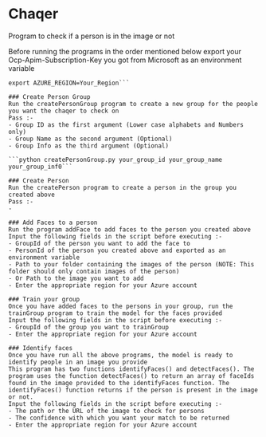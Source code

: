 # Chaqer
Program to check if a person is in the image or not

Before running the programs in the order mentioned below export your Ocp-Apim-Subscription-Key you got from Microsoft as an environment variable

```export SUBSCRIPTION_KEY=Your_Ocp-Apim-Subscription-Key
export AZURE_REGION=Your_Region```

### Create Person Group
Run the createPersonGroup program to create a new group for the people you want the chaqer to check on
Pass :-
- Group ID as the first argument (Lower case alphabets and Numbers only)
- Group Name as the second argument (Optional)
- Group Info as the third argument (Optional)

```python createPersonGroup.py your_group_id your_group_name your_group_inf0```

### Create Person
Run the createPerson program to create a person in the group you created above
Pass :-
-

### Add Faces to a person
Run the program addFace to add faces to the person you created above
Input the following fields in the script before executing :-
- GroupId of the person you want to add the face to
- PersonId of the person you created above and exported as an environment variable
- Path to your folder containing the images of the person (NOTE: This folder should only contain images of the person)
- Or Path to the image you want to add
- Enter the appropriate region for your Azure account

### Train your group
Once you have added faces to the persons in your group, run the trainGroup program to train the model for the faces provided
Input the following fields in the script before executing :-
- GroupId of the group you want to trainGroup
- Enter the appropriate region for your Azure account

### Identify faces
Once you have run all the above programs, the model is ready to identify people in an image you provide
This program has two functions identifyFaces() and detectFaces(). The program uses the function detectFaces() to return an array of faceIds found in the image provided to the identifyFaces function. The identifyFaces() function returns if the person is present in the image or not.
Input the following fields in the script before executing :-
- The path or the URL of the image to check for persons
- The confidence with which you want your match to be returned
- Enter the appropriate region for your Azure account
